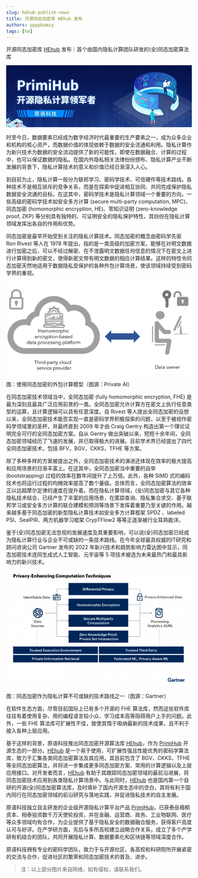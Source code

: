```yaml
---
slug: hehub-publish-news
title: 开源同态加密库 HEhub 发布
authors: ppppbamzy
tags: [he]
---
```


开源同态加密库 [HEhub][hehub] 发布｜首个由国内隐私计算团队研发的(全)同态加密算法库

![PrimiHub slogan](images/primihub-slogan.jpeg)

时至今日，数据要素已经成为数字经济时代最重要的生产要素之一，成为众多企业和机构的核心资产，而数据价值的体现依赖于数据的安全流通和利用。隐私计算作为新兴技术为数据的安全流动提供了新的可能性，即使在数据融合、计算的过程中，也可以保证数据的隐私。在国内外隐私相关法律纷纷颁布、隐私计算产业不断发展的背景下，隐私计算技术的意义和价值已经日渐深入人心。

<!--truncate-->

到目前为止，隐私计算一般分为联邦学习、密码学技术、可信硬件等技术路线。各种技术不是相互排斥的竞争关系，而是在探索中促进相互协同、共同完成保护隐私数据安全流通的目标。在这其中，密码学技术是隐私计算领域一个重要的方向，一些高级的密码学技术如安全多方计算 (secure multi-party computation, MPC)、同态加密 (homomorphic encryption, HE)、零知识证明 (zero-knowledge proof, ZKP) 等分别具有独特的、可证明安全的隐私保护特性，其纷纷在隐私计算领域发挥出各自的作用和优势。

同态加密是最早开始受到关注的隐私计算技术。同态加密的概念由密码学先驱 Ron Rivest 等人在 1978 年提出，指的是一类高级的加密方案，能够在对明文数据进行加密之后，可以不经过解密、在不泄露明文数据任何信息的情况下在密文上进行计算得到新的密文，使得新密文带有明文数据的相应计算结果。这样的特性令同态加密天然地适用于数据隐私受保护的各种外包计算场景，使该领域持续受到密码学界的重视。

![homonorphic encryption](images/homonorphic-encryption.png)

图：使用同态加密的外包计算模型（图源：Private AI）

在同态加密技术领域当中，全同态加密 (fully homomorphic encryption, FHE) 是最为深刻且最具广泛应用前景的一类。全同态加密允许计算方在密文上执行任意类型的运算，且计算逻辑可以具有任意深度。自 Rivest 等人提出全同态加密的设想以来，全同态加密技术能否实现一直是密码学界积极探索的问题，以至于被视作密码学领域里的圣杯，并最终直到 2009 年才由 Craig Gentry 构造出第一个理论证明完全可行的全同态加密方案。自从 Gentry 做出突破以来，短短十余年间，全同态加密领域经历了飞速的发展，并已取得极大的进展。目前学术界已经提出了四代全同态加密技术，包括 BFV，BGV，CKKS，TFHE 等方案。

除了多种多样的方案被提出之外，全同态加密技术的演进还体现在效率的极大提高和应用场景的日渐丰富上。在这其中，全同态加密当中重要的自举 (bootstrapping) 过程的效率在数年间提升了上万倍。此外，各种 SIMD 式的编码技术也将运行过程的均摊效率提高了数个量级。总体而言，全同态加密算法的效率正以远超摩尔定律的速度在提升着。而在隐私计算领域，(全)同态加密与其它各种隐私技术结合，已经产生了丰富的应用场景，在匿踪查询、隐私集合求交、基于联邦学习或安全多方计算的联合建模和预测等场景下发挥着重要乃至关键的作用。越来越多基于同态加密的新型隐私计算技术如安全多方计算框架 SPDZ 、labeled PSI、SealPIR、两方机器学习框架 CrypTFlow2 等等正逐渐被行业耳熟能详。

鉴于(全)同态加密无法忽视的发展速度及其重要影响，可以说(全)同态加密已经成为隐私计算行业与企业不可或缺的一条技术路线。在今年全球最具权威的IT研究和顾问咨询公司 Gartner 发布的 2022 年新兴技术和趋势影响力雷达图中显示，同态加密技术连同生成式人工智能、元宇宙等 5 项技术被选为未来最热门和最具影响力的新兴技术。

![gartner privicay enhancing computation techniques](images/gartner-privicay-enhancing-computation-tech.png)

图：同态加密作为隐私计算不可或缺的技术路线之一（图源：Gartner）

在软件生态方面，尽管目前国际上已有多个开源的 FHE 算法库，然而这些软件库往往有着使用复杂、用的编程语言较小众、学习成本高等阻碍用户上手的问题。此外，一些 FHE 算法库可扩展性不佳，致使其惰于吸纳最新的技术成果，且不利于接入各种上层应用。

基于这样的背景，原语科技推出同态加密开源算法库 [HEhub][hehub]，作为 [PrimiHub][primihub] 开源生态的一部分。[HEhub][hehub] 是一个易于使用，可扩展性强且性能优秀的密码学算法库，致力于汇集各类同态加密算法及其应用。其目前包含了 BGV、CKKS、TFHE 等全同态加密算法，并将进一步集成更多同态加密方案、常用的计算逻辑以及上层应用接口。对开发者而言，[HEhub][hehub] 有助于其跟踪同态加密领域的最前沿进展，将同态加密技术应用到各类隐私计算场景中。与此同时，[HEhub][hehub] 也是国内第一个自研的开源(全)同态加密算法库，及时填补了国内开源生态中的空白，其将有利于国内同行在同态加密领域的前沿研究与落地实践，并促进隐私技术的自主发展。

原语科技独立自主研发的企业级开源隐私计算平台产品 [PrimiHub][primihub]，已获泰岳梧桐资本、相泰投资数千万天使轮投资，并在金融、运营商、政务、工业物联网、医疗等众多领域均有合作，为企业提供了基于隐私安全的数据融合服务，获得客户高度认可与好评。在产学研方面，先后与多所高校建立战略合作关系，成立了多个产学研有机结合的团队，共同开展隐私计算、数据要素化和区块链等领域深度合作。

原语科技拥有专业的密码学团队，致力于与开源社区、各高校和科研院所开展紧密的交流与合作，促进社区的繁荣和同态加密技术的普及、进步。

> 注：以上部分图片来自网络，如有侵权，请联系我们。

[hehub]: https://github.com/primihub/HEhub
[primihub]: https://github.com/primihub/primihub
